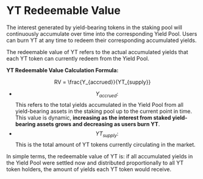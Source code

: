 # YT Redeemable Value

The interest generated by yield-bearing tokens in the staking pool will continuously accumulate over time into the corresponding Yield Pool. Users can burn YT at any time to redeem their corresponding accumulated yields.

The redeemable value of YT refers to the actual accumulated yields that each YT token can currently redeem from the Yield Pool.

**YT Redeemable Value Calculation Formula:**

<p align="center"><span class="math">RV = \frac{Y_{accrued}}{YT_{supply}}</span></p>

* $$Y_{accrued}:$$  This refers to the total yields accumulated in the Yield Pool from all yield-bearing assets in the staking pool up to the current point in time. This value is dynamic, **increasing as the interest from staked yield-bearing assets grows and decreasing as users burn YT**.
* $$YT_{supply}:$$  This is the total amount of YT tokens currently circulating in the market.

In simple terms, the redeemable value of YT is: if all accumulated yields in the Yield Pool were settled now and distributed proportionally to all YT token holders, the amount of yields each YT token would receive.
